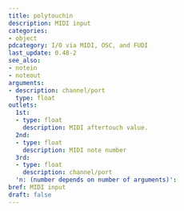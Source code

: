 ```yaml
---
title: polytouchin
description: MIDI input
categories:
- object
pdcategory: I/O via MIDI, OSC, and FUDI
last_update: 0.48-2
see_also:
- notein
- noteout
arguments:
- description: channel/port
  type: float
outlets:
  1st:
  - type: float
    description: MIDI aftertouch value.
  2nd:
  - type: float
    description: MIDI note number
  3rd:
  - type: float
    description: channel/port
  'n: (number depends on number of arguments)':
bref: MIDI input
draft: false
---
```


